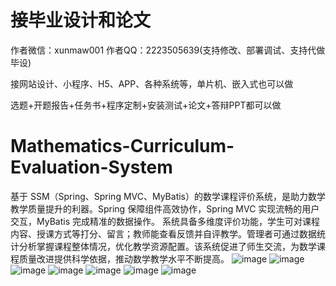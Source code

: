 # 接毕业设计和论文
作者微信：xunmaw001  作者QQ：2223505639(支持修改、部署调试、支持代做毕设)

接网站设计、小程序、H5、APP、各种系统等，单片机、嵌入式也可以做

选题+开题报告+任务书+程序定制+安装测试+论文+答辩PPT都可以做
# Mathematics-Curriculum-Evaluation-System
基于 SSM（Spring、Spring MVC、MyBatis）的数学课程评价系统，是助力数学教学质量提升的利器。Spring 保障组件高效协作，Spring MVC 实现流畅的用户交互，MyBatis 完成精准的数据操作。  系统具备多维度评价功能，学生可对课程内容、授课方式等打分、留言；教师能查看反馈并自评教学。管理者可通过数据统计分析掌握课程整体情况，优化教学资源配置。该系统促进了师生交流，为数学课程质量改进提供科学依据，推动数学教学水平不断提高。 
![image](https://github.com/user-attachments/assets/02aa79b3-cef0-4888-816c-a0b67682f784)
![image](https://github.com/user-attachments/assets/03f5678a-1146-4b96-af87-388f659e5e35)
![image](https://github.com/user-attachments/assets/751e4737-afd8-4450-9b52-bc52f5d35afd)
![image](https://github.com/user-attachments/assets/d020ac03-e767-41a2-af58-fb7ef19f98c1)
![image](https://github.com/user-attachments/assets/59272329-f7b2-425b-b89a-5fc661c7f5d7)
![image](https://github.com/user-attachments/assets/d42d513d-fd88-4cde-98f6-04c5fb51dbe5)
![image](https://github.com/user-attachments/assets/0175a3f7-ce07-4b9f-b0e8-62663e09a90e)
